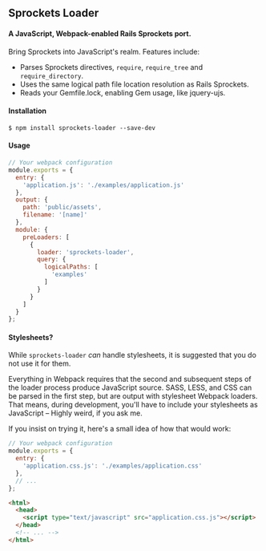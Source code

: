 ## Sprockets Loader
#### A JavaScript, Webpack-enabled Rails Sprockets port.

Bring Sprockets into JavaScript's realm. Features include:
- Parses Sprockets directives, `require`, `require_tree` and `require_directory`.
- Uses the same logical path file location resolution as Rails Sprockets.
- Reads your Gemfile.lock, enabling Gem usage, like jquery-ujs.

#### Installation
`$ npm install sprockets-loader --save-dev`

#### Usage
```javascript
// Your webpack configuration
module.exports = {
  entry: {
    'application.js': './examples/application.js'
  },
  output: {
    path: 'public/assets',
    filename: '[name]'
  },
  module: {
    preLoaders: [
      {
        loader: 'sprockets-loader',
        query: {
          logicalPaths: [
            'examples'
          ]
        }
      }
    ]
  }
};
```

#### Stylesheets?
While `sprockets-loader` _can_ handle stylesheets, it is suggested that you do not use it for them.

Everything in Webpack requires that the second and subsequent steps of the loader process produce JavaScript source.
SASS, LESS, and CSS can be parsed in the first step, but are output with stylesheet Webpack loaders. That means, during development, you'll
have to include your stylesheets as JavaScript – Highly weird, if you ask me.

If you insist on trying it, here's a small idea of how that would work:
```javascript
// Your webpack configuration
module.exports = {
  entry: {
    'application.css.js': './examples/application.css'
  },
  // ...
};
```
```html
<html>
  <head>
    <script type="text/javascript" src="application.css.js"></script>
  </head>
  <!-- ... -->
</html>
```
